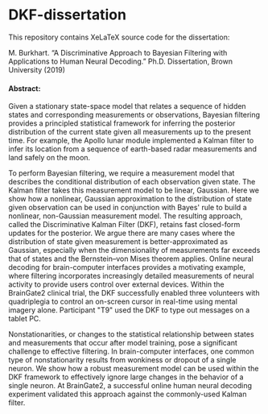 # DKF-dissertation

This repository contains XeLaTeX source code for the dissertation:

M. Burkhart. “A Discriminative Approach to Bayesian Filtering with Applications to Human Neural Decoding.” Ph.D. Dissertation, Brown University (2019)

#### Abstract:

Given a stationary state-space model that relates a sequence of hidden states and corresponding measurements or observations, Bayesian filtering provides a principled statistical framework for inferring the posterior distribution of the current state given all measurements up to the present time.  For example, the Apollo lunar module implemented a Kalman filter to infer its location from a sequence of earth-based radar measurements and land safely on the moon.  

To perform Bayesian filtering, we require a measurement model that describes the conditional distribution of each observation given state.  The Kalman filter takes this measurement model to be linear, Gaussian.  Here we show how a nonlinear, Gaussian approximation to the distribution of state given observation can be used in conjunction with Bayes' rule to build a nonlinear, non-Gaussian measurement model.  The resulting approach, called the Discriminative Kalman Filter (DKF), retains fast closed-form updates for the posterior.  We argue there are many cases where the distribution of state given measurement is better-approximated as Gaussian, especially when the dimensionality of measurements far exceeds that of states and the Bernstein–von Mises theorem applies. Online neural decoding for brain-computer interfaces provides a motivating example, where filtering incorporates increasingly detailed measurements of neural activity to provide users control over external devices.  Within the BrainGate2 clinical trial, the DKF successfully enabled three volunteers with quadriplegia to control an on-screen cursor in real-time using mental imagery alone.  Participant "T9" used the DKF to type out messages on a tablet PC.

Nonstationarities, or changes to the statistical relationship between states and measurements that occur after model training, pose a significant challenge to effective filtering.  In brain-computer interfaces, one common type of nonstationarity results from wonkiness or dropout of a single neuron.  We show how a robust measurement model can be used within the DKF framework to effectively ignore large changes in the behavior of a single neuron.  At BrainGate2, a successful online human neural decoding experiment validated this approach against the commonly-used Kalman filter. 

